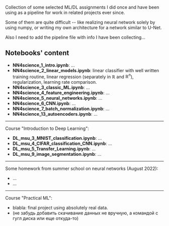 Collection of some selected ML/DL assignments I did once and have been using as a pipeline for work in related projects ever since.

Some of them are quite difficult -- like realizing neural network solely by using numpy, or writing my own architecture for a network similar to U-Net.

Also I need to add the pipeline file with info I have been collecting...

## Notebooks' content
- **NN4science_1_intro.ipynb**: $\dots$
- **NN4science_2_linear_models.ipynb**: linear classifier with well written training routine, linear regression (separately in $\mathbb{R}$ and $\mathbb{R}^n$), regularization, learning rate comparison.
- **NN4science_3_classic_ML.ipynb**: $\dots$ 
- **NN4science_4_feature_engineering.ipynb**: $\dots$
- **NN4science_5_neural_networks.ipynb**: $\dots$
- **NN4science_6_CNN.ipynb**: $\ldots$
- **NN4science_7_batch_normalization.ipynb**: $\ldots$
- **NN4science_13_autoencoders.ipynb**: $\ldots$
_______________________________________________
Course "Introduction to Deep Learning":
- **DL_msu_3_MNIST_classification.ipynb**: $\ldots$
- **DL_msu_4_CIFAR_classification_CNN.ipynb**: $\ldots$
- **DL_msu_5_Transfer_Learning.ipynb**: $\ldots$
- **DL_msu_9_image_segmentation.ipynb**: $\ldots$
_______________________________________________
Some homework from summer school on neural networks (August 2022):
- $\ldots$
- $\ldots$
_______________________________________________
Course "Practical ML":
- blabla: final project using absolutely real data. 
- (не забудь добавить скачивание данных не вручную, а командой с гугл диска или еще откуда-то)
